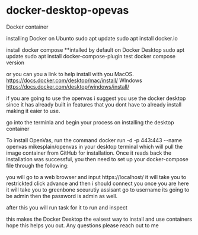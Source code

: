 # docker-desktop-opevas

Docker container 

installing Docker on Ubunto
sudo apt update
sudo apt install docker.io

install docker compose
**intalled by default on Docker Desktop 
sudo apt update
sudo apt install docker-compose-plugin
test docker compose version 

or you can you a link to help install with you 
MacOS.   https://docs.docker.com/desktop/mac/install/
WIndows  https://docs.docker.com/desktop/windows/install/

if you are going to use the openvas i suggest you use the docker desktop since it has already built in features that you dont have to already install 
making it eaier to use.

go into the terminla and begin your process on installing the desktop container 

To install OpenVas, run the command docker run -d -p 443:443 --name openvas mikesplain/openvas 
in your desktop terminal which will pull the image container from GitHub for installation. 
Once it reads back the installation was successful, you then need to set up your docker-compose file through the following:

you will go to a web browser and input https://localhost/ it will take you to restrickted click advance and then i should connect you
once you are here it will take you to greenbone sceurutiy assisant 
go to username its going to be admin then the password is admin as well. 

after this you will run task for it to run and inspect 

this makes the Docker Desktop the eaisest way to install and use containers 
hope this helps you out. Any questions please reach out to me 
